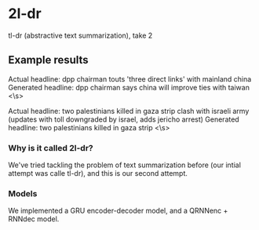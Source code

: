 # 2l-dr
tl-dr (abstractive text summarization), take 2

## Example results
Actual headline: dpp chairman touts 'three direct links' with mainland china
Generated headline: dpp chairman says china will improve ties with taiwan <\s>

Actual headline: two palestinians killed in gaza strip clash with israeli army (updates with toll downgraded by israel, adds jericho arrest)
Generated headline: two palestinians killed in gaza strip <\s>

### Why is it called 2l-dr?
We've tried tackling the problem of text summarization before
(our intial attempt was calle tl-dr), and this is our second attempt.  

### Models
We implemented a GRU encoder-decoder model, and a QRNNenc + RNNdec model.
